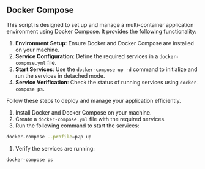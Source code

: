 ## Docker Compose

This script is designed to set up and manage a multi-container application environment using Docker Compose. It provides the following functionality:

1. **Environment Setup**: Ensure Docker and Docker Compose are installed on your machine.
2. **Service Configuration**: Define the required services in a `docker-compose.yml` file.
3. **Start Services**: Use the `docker-compose up -d` command to initialize and run the services in detached mode.
4. **Service Verification**: Check the status of running services using `docker-compose ps`.

Follow these steps to deploy and manage your application efficiently.

1. Install Docker and Docker Compose on your machine.
2. Create a `docker-compose.yml` file with the required services.
3. Run the following command to start the services:
  ```bash
  docker-compose --profile=p2p up
  ```
1. Verify the services are running:
  ```bash
  docker-compose ps
  ```
